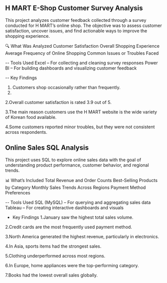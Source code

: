 ## H MART E-Shop Customer Survey Analysis ##

This project analyzes customer feedback collected through a survey conducted for H MART’s online shop. 
The objective was to assess customer satisfaction, uncover issues, and find actionable ways to improve the shopping experience.

🔍 What Was Analyzed
Customer Satisfaction
Overall Shopping Experience
Average Frequency of Online Shopping
Common Issues or Troubles Faced


-- Tools Used
Excel – For collecting and cleaning survey responses
Power BI – For building dashboards and visualizing customer feedback


-- Key Findings
1. Customers shop occasionally rather than frequently.
2. 
2.Overall customer satisfaction is rated 3.9 out of 5.

3.The main reason customers use the H MART website is the wide variety of Korean food available.

4.Some customers reported minor troubles, but they were not consistent across respondents.


## Online Sales SQL Analysis ##


This project uses SQL to explore online sales data with the goal of understanding product performance, customer behavior, and regional trends.


📊 What’s Included
Total Revenue and Order Counts
Best-Selling Products by Category
Monthly Sales Trends Across Regions
Payment Method Preferences


-- Tools Used
SQL (MySQL) – For querying and aggregating sales data
Tableau – For creating interactive dashboards and visuals


- Key Findings
1.January saw the highest total sales volume.
  
2.Credit cards are the most frequently used payment method.

3.North America generated the highest revenue, particularly in electronics.

4.In Asia, sports items had the strongest sales.

5.Clothing underperformed across most regions.

6.In Europe, home appliances were the top-performing category.

7.Books had the lowest overall sales globally.



